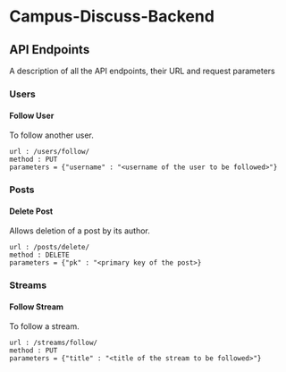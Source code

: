 # Campus-Discuss-Backend
## API Endpoints
A description of all the API endpoints, their URL and request parameters
### Users
#### Follow User
To follow another user.
```
url : /users/follow/
method : PUT
parameters = {"username" : "<username of the user to be followed>"}
```
### Posts
#### Delete Post
Allows deletion of a post by its author.
```
url : /posts/delete/
method : DELETE
parameters = {"pk" : "<primary key of the post>}
```
### Streams
#### Follow Stream
To follow a stream.
```
url : /streams/follow/
method : PUT
parameters = {"title" : "<title of the stream to be followed>"}
```
